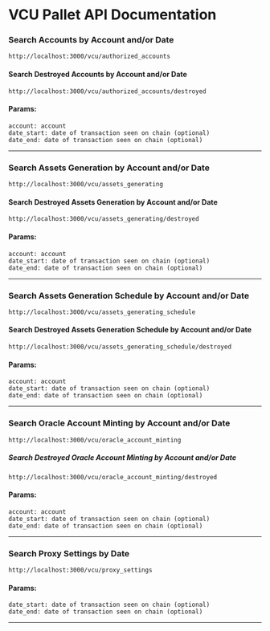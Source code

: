# VCU Pallet API Documentation

### Search Accounts by Account and/or Date
```
http://localhost:3000/vcu/authorized_accounts
```
#### Search Destroyed Accounts by Account and/or Date
```
http://localhost:3000/vcu/authorized_accounts/destroyed
```
#### Params:
```
account: account
date_start: date of transaction seen on chain (optional)
date_end: date of transaction seen on chain (optional)
```

---

### Search Assets Generation by Account and/or Date
```
http://localhost:3000/vcu/assets_generating
```
#### Search Destroyed Assets Generation by Account and/or Date
```
http://localhost:3000/vcu/assets_generating/destroyed
```
#### Params:
```
account: account
date_start: date of transaction seen on chain (optional)
date_end: date of transaction seen on chain (optional)
```

---

### Search Assets Generation Schedule by Account and/or Date
```
http://localhost:3000/vcu/assets_generating_schedule
```
#### Search Destroyed Assets Generation Schedule by Account and/or Date
```
http://localhost:3000/vcu/assets_generating_schedule/destroyed
```
#### Params:
```
account: account
date_start: date of transaction seen on chain (optional)
date_end: date of transaction seen on chain (optional)
```

---

### Search Oracle Account Minting by Account and/or Date
```
http://localhost:3000/vcu/oracle_account_minting
```
##### Search Destroyed Oracle Account Minting by Account and/or Date
```
http://localhost:3000/vcu/oracle_account_minting/destroyed
```
#### Params:
```
account: account
date_start: date of transaction seen on chain (optional)
date_end: date of transaction seen on chain (optional)
```

---

### Search Proxy Settings by Date
```
http://localhost:3000/vcu/proxy_settings
```
#### Params:
```
date_start: date of transaction seen on chain (optional)
date_end: date of transaction seen on chain (optional)
```

---